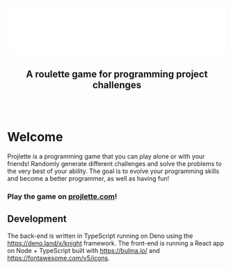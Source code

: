 <div align="center">
    <img src="./assets/logo.png" width="500px"/>
    <h2>
        A roulette game for programming project challenges
    </h2>
</div>
<br/>
<br/>

# Welcome
Projlette is a programming game that you can play alone or with your friends!
Randomly generate different challenges and solve the problems to the very best of your ability.
The goal is to evolve your programming skills and become a better programmer, as well as having fun!

### Play the game on [projlette.com](http://projlette.com)!



## Development

The back-end is written in TypeScript running on Deno using the https://deno.land/x/knight framework. The front-end is running a React app on Node + TypeScript built with https://bulma.io/ and https://fontawesome.com/v5/icons.
